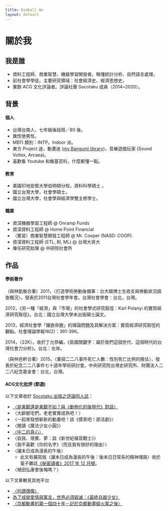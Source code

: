 ```yaml
---
title: Kimball Wu
layout: default
---
```

# 關於我

## 我是誰

- 資料工程師、商業智慧、機器學習開發者。略懂統計分析、自然語言處理。
- 前社會學學徒。主要研究領域：社會經濟史、經濟思想史。
- 業餘 ACG 文化評論者。評論社團 Socotaku 成員（2014~2020）。

## 背景

#### 個人

- 台灣台南人，七年級後段班╱80 後。
- 異性戀男性。
- MBTI 類別：INTP。Indoor 派。
- 東方 Project 迷，動畫迷 ([my Bangumi library](https://bangumi.tv/user/62510))，音樂遊戲玩家 (Sound Voltex, Arcaea)。
- 喜歡看 Youtube 和維基百科，什麼都懂一點。

#### 教育

- 美國印地安那大學伯明頓分校，資料科學碩士 。
- 國立台灣大學，社會學碩士。
- 國立台灣大學，社會學與經濟學雙主修學士。

#### 職業

- 資深機器學習工程師 @ Onramp Funds
- 資深資料工程師 @ Home Point Financial
- （實習）商業智慧開發工程師 @ Mr. Cooper (NASD: COOP). 
- 資深資料工程師 (ETL, BI, ML) @ 台灣大哥大
- 專任研究助理  @ 中研院社會所

## 作品

#### 學術著作

（與林凱衡合著）2011，〈打造學術勞動後備軍：台大碩博士生收支與勞動狀況調查概況〉。發表於2011台灣社會學年會。台灣社會學會：台北，台灣。

2012，《另一種「經濟」與「市場」的社會學式研究取徑：Karl Polanyi 的實質經濟研究取徑》。台北：國立台灣大學未出版碩士論文。

2013，經濟社會學「鑲嵌命題」的理論問題及其解決方案：實質經濟研究取徑的觀點。社會理論學報16(2)：361-396。

2014，〈22K〉，收於丁允恭編，《島國關鍵字：屬於我們這個世代、這個時代的台灣社會力分析》。台北：左岸。

（與林邑軒合著）2015，〈重探二二八事件死亡人數：性別死亡比例的推估〉，發表於紀念二二八事件七十週年學術研討會。中央研究院台灣史研究所、財團法人二二八紀念基金會：台北，台灣。

#### ACG文化批評 (節選)

以下文章收於 [Socotaku 出版之評論同人誌](https://socotaku.org/)：

- [〈是禽獸還是禽獸不如？與《動物化的後現代》對話〉](https://medium.com/socotaku/%E6%98%AF%E7%A6%BD%E7%8D%B8%E9%82%84%E6%98%AF%E7%A6%BD%E7%8D%B8%E4%B8%8D%E5%A6%82-%E8%88%87-%E5%8B%95%E7%89%A9%E5%8C%96%E7%9A%84%E5%BE%8C%E7%8F%BE%E4%BB%A3-%E5%B0%8D%E8%A9%B1-4d34927ed5b5?source=---------7------------------) 
- 〈大齡御宅們，老老實實成熟吧！〉
- 〈一起來發想嶄新的動畫吧！談《摸索吧！部活劇》〉
- 〈閱讀《魔法少女小圓》〉
- [〈中二的真心〉](https://medium.com/%E7%95%B6%E5%BE%A1%E5%AE%85%E9%96%8B%E5%A7%8B%E6%80%9D%E8%80%83/%E4%B8%AD%E4%BA%8C%E7%9A%84%E7%9C%9F%E5%BF%83-af64ce39a13a)
- 〈自我、現實、夢：談《新世紀福音戰士》〉
- 〈我不喜歡《你的名字》（而且我有很好的理由）〉 
- 〈讓末日成為漫長的午後〉
  - 此文有擴寫版〈讓末日成為漫長的午後：後末日日常系的精神理路〉收於電子雜誌[《秘密讀者》2017 年 12 月號](https://readmoo.com/book/220078847000101)。
- 〈植田弘康會後悔嗎？〉

以下文章散見其他平台

- [〈何謂偶像〉](https://medium.com/%E7%95%B6%E5%BE%A1%E5%AE%85%E9%96%8B%E5%A7%8B%E6%80%9D%E8%80%83/%E4%BD%95%E8%AC%82%E5%81%B6%E5%83%8F-ecda2a7e5a03)
- [為了成就愛情與寓言，世界必須毀滅：《最終兵器少女》](https://www.facebook.com/notes/chun-sheng-kimball-wu/%E7%82%BA%E4%BA%86%E6%88%90%E5%B0%B1%E6%84%9B%E6%83%85%E8%88%87%E5%AF%93%E8%A8%80%E4%B8%96%E7%95%8C%E5%BF%85%E9%A0%88%E6%AF%80%E6%BB%85%E6%9C%80%E7%B5%82%E5%85%B5%E5%99%A8%E5%B0%91%E5%A5%B3/1531637083528432/)
- [〈京都動畫的第一個四十年－記於京都動畫縱火案之後〉](https://medium.com/socotaku/%E4%BA%AC%E9%83%BD%E5%8B%95%E7%95%AB%E7%9A%84%E7%AC%AC%E4%B8%80%E5%80%8B%E5%9B%9B%E5%8D%81%E5%B9%B4-%E8%A8%98%E6%96%BC%E4%BA%AC%E9%83%BD%E5%8B%95%E7%95%AB%E7%B8%B1%E7%81%AB%E6%A1%88%E4%B9%8B%E5%BE%8C-a5467d851715) 

